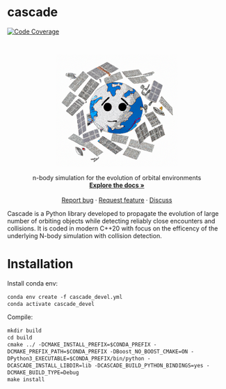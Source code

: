 cascade
=========

[![Code Coverage](https://img.shields.io/codecov/c/github/esa/cascade.svg?style=for-the-badge)](https://codecov.io/github/esa/cascade?branch=main)

<!-- PROJECT LOGO -->
<br />
<p align="center">
  <a href="https://github.com/esa/cascade">
    <img src="doc/_static/images/logo.png" alt="Logo" width="280">
  </a>
  <p align="center">
    n-body simulation for the evolution of orbital environments
    <br />
    <a href="https://esa.github.io/cascade/index.html"><strong>Explore the docs »</strong></a>
    <br />
    <br />
    <a href="https://github.com/esa/cascade/issues/new/choose">Report bug</a>
    ·
    <a href="https://github.com/esa/cascade/issues/new/choose">Request feature</a>
    ·
    <a href="https://github.com/esa/cascade/discussions">Discuss</a>
  </p>
</p>

Cascade is a Python library developed to propagate the evolution of large number of orbiting objects while detecting
reliably close encounters and collisions. It is coded in modern C++20 with focus on the efficency of the underlying N-body 
simulation with collision detection.

Installation
===============
Install conda env:

```
conda env create -f cascade_devel.yml
conda activate cascade_devel
```

Compile:
```
mkdir build
cd build
cmake ../ -DCMAKE_INSTALL_PREFIX=$CONDA_PREFIX -DCMAKE_PREFIX_PATH=$CONDA_PREFIX -DBoost_NO_BOOST_CMAKE=ON -DPython3_EXECUTABLE=$CONDA_PREFIX/bin/python -DCASCADE_INSTALL_LIBDIR=lib -DCASCADE_BUILD_PYTHON_BINDINGS=yes -DCMAKE_BUILD_TYPE=Debug
make install
```
